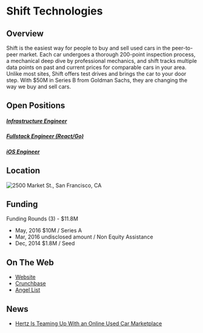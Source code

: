 # Shift Technologies
## Overview
Shift is the easiest way for people to buy and sell used cars in the peer-to-peer market. Each car undergoes a thorough 200-point inspection process, a mechanical deep dive by professional mechanics, and shift tracks multiple data points on past and current prices for comparable cars in your area. Unlike most sites, Shift offers test drives and brings the car to your door step. With $50M in Series B from Goldman Sachs, they are changing the way we buy and sell cars.  

## Open Positions
##### [Infrastructure Engineer](infrastructure-engineer.md)
##### [Fullstack Engineer (React/Go)](full-stack-engineer-react-go.md)
##### [iOS Engineer](ios-engineer.md)

## Location
![2500 Market St., San Francisco, CA](https://maps.googleapis.com/maps/api/staticmap?center=2500+Market+St.,+San+Francisco,+CA&zoom=13&scale=false&size=600x300&maptype=roadmap&format=png&visual_refresh=true)

## Funding
Funding Rounds (3) - $11.8M
+ May, 2016	$10M / Series A
+ Mar, 2016	undisclosed amount / Non Equity Assistance
+ Dec, 2014	$1.8M / Seed

## On The Web
+ [Website](https://shift.com)
+ [Crunchbase](https://www.crunchbase.com/organization/shift-technology#/entity)
+ [Angel List](https://angel.co/shift)

## News
+ [Hertz Is Teaming Up With an Online Used Car Marketplace](http://fortune.com/2016/12/13/shift-partners-hertz)
